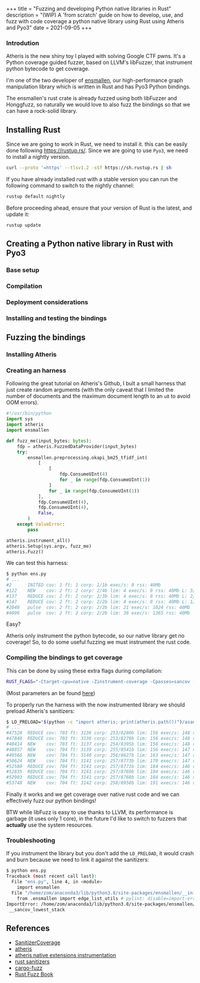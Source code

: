 +++
title = "Fuzzing and developing Python native libraries in Rust"
description = "(WIP) A 'from scratch' guide on how to develop, use, and fuzz with code coverage a python native library using Rust using Atheris and Pyo3"
date = 2021-09-05
+++

### Introdution
Atheris is the new shiny toy I played with solving Google CTF pwns.
It's a Python coverage guided fuzzer, based on LLVM's libFuzzer, that instrument
python bytecode to get coverage. 

I'm one of the two developer of [ensmallen](https://github.com/AnacletoLAB/ensmallen), our high-performance graph manipulation library which is written in Rust and has Pyo3 Python bindings.

The ensmallen's rust crate is already fuzzed using both libFuzzer and Honggfuzz, so
naturally we would love to also fuzz the bindings so that we can have a rock-solid
library.

## Installing Rust
Since we are going to work in Rust, we need to install it. this can be easily done following <https://rustup.rs/>.
Since we are going to use `Pyo3`, we need to install a nightly version.
```bash
curl --proto '=https' --tlsv1.2 -sSf https://sh.rustup.rs | sh
```

If you have already installed rust with a stable version you can run the following command to switch to the nightly channel:
```bash
rustup default nightly
```

Before proceeding ahead, ensure that your version of Rust is the latest, and update it:
```bash
rustup update
```

## Creating a Python native library in Rust with Pyo3

### Base setup

### Compilation

### Deployment considerations

### Installing and testing the bindings

## Fuzzing the bindings

### Installing Atheris

### Creating an harness
Following the great tutorial on Atheris's Github, I bult a small harness that
just create random arguments (with the only caveat that I limited the number of documents and the maximum document length to an `u8` to avoid OOM errors).

```python
#!/usr/bin/python
import sys
import atheris
import ensmallen  

def fuzz_me(input_bytes: bytes):
    fdp = atheris.FuzzedDataProvider(input_bytes)
    try:
        ensmallen.preprocessing.okapi_bm25_tfidf_int(
            [   
                [
                    fdp.ConsumeUInt(4)
                    for _ in range(fdp.ConsumeUInt(1))
                ]
                for _ in range(fdp.ConsumeUInt(1))
            ],
            fdp.ConsumeUInt(4),
            fdp.ConsumeUInt(4),
            False,
        )
    except ValueError:
        pass

atheris.instrument_all()
atheris.Setup(sys.argv, fuzz_me)
atheris.Fuzz()
```

We can test this harness:
```bash
$ python ens.py
# ...
#2      INITED cov: 1 ft: 1 corp: 1/1b exec/s: 0 rss: 40Mb
#122    NEW    cov: 2 ft: 2 corp: 2/4b lim: 4 exec/s: 0 rss: 40Mb L: 3/3 MS: 5 CrossOver-CrossOver-ChangeBit-ChangeBit-CMP- DE: "\x00\x00"-
#137    REDUCE cov: 2 ft: 2 corp: 2/3b lim: 4 exec/s: 0 rss: 40Mb L: 2/2 MS: 5 ChangeBit-ChangeBit-ChangeBinInt-EraseBytes-PersAutoDict- DE: "\x00\x00"-
#147    REDUCE cov: 2 ft: 2 corp: 2/2b lim: 4 exec/s: 0 rss: 40Mb L: 1/1 MS: 5 InsertByte-EraseBytes-EraseBytes-ChangeBit-CrossOver-
#2048   pulse  cov: 2 ft: 2 corp: 2/2b lim: 21 exec/s: 1024 rss: 40Mb
#4096   pulse  cov: 2 ft: 2 corp: 2/2b lim: 38 exec/s: 1365 rss: 40Mb
```
Easy? 

Atheris only instrument the python bytecode, so our native library get no coverage!
So, to do some useful fuzzing we must instrument the rust code.

### Compiling the bindings to get coverage

This can be done by using these extra flags during compilation:
```bash
RUST_FLAGS="-Ctarget-cpu=native -Zinstrument-coverage -Cpasses=sancov -Cllvm-args=-sanitizer-coverage-level=4  -Cllvm-args=-sanitizer-coverage-trace-compares  -Cllvm-args=-sanitizer-coverage-inline-8bit-counters  -Cllvm-args=-sanitizer-coverage-pc-table -Cllvm-args=-sanitizer-coverage-stack-depth --verbose -Zsanitizer=address" maturin develop --release
```
(Most parameters an be found [here](https://clang.llvm.org/docs/SanitizerCoverage.html))

To properly run the harness with the now instrumented library we should preload Atheris's sanitizers:
```bash
$ LD_PRELOAD="$(python -c "import atheris; print(atheris.path())")/asan_with_fuzzer.so" python ens.py
# ...
#47528  REDUCE cov: 703 ft: 3136 corp: 253/8280b lim: 156 exec/s: 148 rss: 1168Mb L: 39/144 MS: 3 CrossOver-ChangeBit-EraseBytes-
#47840  REDUCE cov: 703 ft: 3136 corp: 253/8279b lim: 156 exec/s: 148 rss: 1168Mb L: 114/144 MS: 2 EraseBytes-ChangeBinInt-
#48414  NEW    cov: 703 ft: 3137 corp: 254/8395b lim: 156 exec/s: 148 rss: 1168Mb L: 116/144 MS: 4 ChangeBinInt-ShuffleBytes-ChangeBinInt-CopyPart-
#48857  NEW    cov: 704 ft: 3139 corp: 255/8541b lim: 156 exec/s: 147 rss: 1168Mb L: 146/146 MS: 3 InsertByte-CopyPart-InsertRepeatedBytes-
#49566  NEW    cov: 704 ft: 3140 corp: 256/8627b lim: 163 exec/s: 147 rss: 1168Mb L: 86/146 MS: 4 ChangeByte-PersAutoDict-CrossOver-CrossOver- DE: "\x08\x00"-
#50624  NEW    cov: 704 ft: 3141 corp: 257/8773b lim: 170 exec/s: 147 rss: 1168Mb L: 146/146 MS: 3 ChangeBinInt-CrossOver-PersAutoDict- DE: "\x0f\x00"-
#52580  REDUCE cov: 704 ft: 3141 corp: 257/8771b lim: 184 exec/s: 146 rss: 1168Mb L: 123/146 MS: 1 EraseBytes-
#52835  REDUCE cov: 704 ft: 3141 corp: 257/8769b lim: 184 exec/s: 146 rss: 1168Mb L: 55/146 MS: 5 ChangeByte-InsertByte-EraseBytes-CopyPart-ChangeBinInt-
#52903  REDUCE cov: 704 ft: 3141 corp: 257/8768b lim: 184 exec/s: 146 rss: 1168Mb L: 108/146 MS: 3 EraseBytes-ShuffleBytes-InsertByte-
#53748  NEW    cov: 704 ft: 3142 corp: 258/8958b lim: 191 exec/s: 146 rss: 1168Mb L: 190/190 MS: 5 CopyPart-ShuffleBytes-InsertRepeatedBytes-ShuffleBytes-CopyPart-
```

Finally it works and we get coverage over native rust code and we can effectively fuzz
our python bindings!

BTW while libFuzz is easy to use thanks to LLVM, its performance is garbage (it uses only 1 core), in the future I'd like to switch to fuzzers that **actually** use the system resources.

### Troubleshooting
If you instrument the library but you don't add the `LD_PRELOAD`, it would crash and burn because we need to link it against the sanitizers:
```bash
$ python ens.py            
Traceback (most recent call last):
  File "ens.py", line 4, in <module>
    import ensmallen
  File "/home/zom/anaconda3/lib/python3.8/site-packages/ensmallen/__init__.py", line 2, in <module>
    from .ensmallen import edge_list_utils # pylint: disable=import-error
ImportError: /home/zom/anaconda3/lib/python3.8/site-packages/ensmallen/ensmallen.cpython-38-x86_64-linux-gnu.so: undefined symbol:
 __sancov_lowest_stack
```

## References
- [SanitizerCoverage](https://clang.llvm.org/docs/SanitizerCoverage.html)
- [atheris](https://github.com/google/atheris)
- [atheris native extensions instrumentation](https://github.com/google/atheris/blob/master/native_extension_fuzzing.md)
- [rust sanitizers](https://doc.rust-lang.org/beta/unstable-book/compiler-flags/sanitizer.html)
- [cargo-fuzz](https://github.com/rust-fuzz/cargo-fuzz)
- [Rust Fuzz Book](https://rust-fuzz.github.io/book/cargo-fuzz.html)